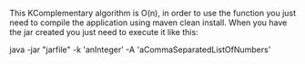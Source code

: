 This KComplementary algorithm is O(n), in order to use the function you just need to compile the application using maven clean install.
When you have the jar created you just need to execute it like this:

java -jar "jarfile" -k 'anInteger' -A 'aCommaSeparatedListOfNumbers'
